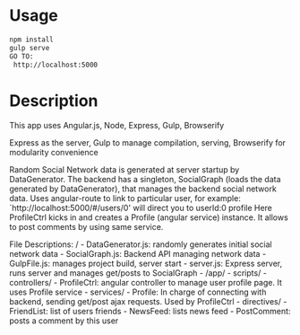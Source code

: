 # Usage

``` sh
npm install
gulp serve
GO TO:
 http://localhost:5000
```

# Description

This app uses Angular.js, Node, Express, Gulp, Browserify

Express as the server, 
Gulp to manage compilation, serving,
Browserify for modularity convenience

Random Social Network data is generated at server startup by DataGenerator. The backend has a singleton, SocialGraph (loads the data generated by DataGenerator), that manages the backend social network data. 
Uses angular-route to link to particular user,
for example: `http://localhost:5000/#/users/0' will direct you to userId:0 profile
Here ProfileCtrl kicks in and creates a Profile (angular service) instance.
It allows to post comments by using same service.

File Descriptions:
  /
    - DataGenerator.js: randomly generates initial social network data
    - SocialGraph.js: Backend API managing network data
    - GulpFile.js: manages project build, server start
    - server.js: Express server, runs server and manages get/posts to SocialGraph
    - /app/
        - scripts/
            - controllers/
                - ProfileCtrl: angular controller to manage user profile page. It uses Profile service
            - services/
                - Profile: In charge of connecting with backend, sending get/post ajax requests. Used by ProfileCtrl
            - directives/
                - FriendList: list of users friends
                - NewsFeed: lists news feed
                - PostComment: posts a comment by this user


